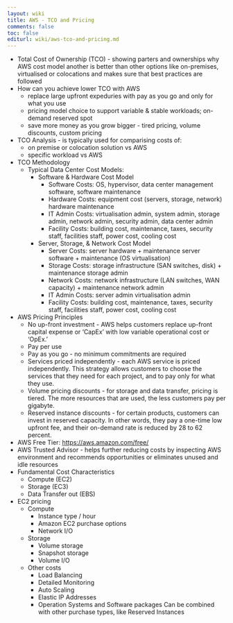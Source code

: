 ```yaml
---
layout: wiki
title: AWS - TCO and Pricing
comments: false
toc: false
editurl: wiki/aws-tco-and-pricing.md
---
```


* Total Cost of Ownership (TCO) - showing parters and ownerships why AWS cost model another is better than other options like on-premises, virtualised or colocations and makes sure that best practices are followed
* How can you achieve lower TCO with AWS
  * replace large upfront expeduries with pay as you go and only for what you use
  * pricing model choice to support variable & stable workloads; on-demand reserved spot
  * save more money as you grow bigger - tired pricing, volume discounts, custom pricing
* TCO Analysis - is typically used for comparising costs of:
  * on premise or colocation solution vs AWS
  * specific workload vs AWS
* TCO Methodology
  * Typical Data Center Cost Models:
    * Software & Hardware Cost Model
      * Software Costs: OS, hypervisor, data center management software, software maintenance
      * Hardware Costs: equipment cost (servers, storage, network) hardware maintenance
      * IT Admin Costs: virtualisation admin, system admin, storage admin, network admin, security admin, data center admin
      * Facility Costs: building cost, maintenance, taxes, security staff, facilities staff, power cost, cooling cost
    * Server, Storage, & Network Cost Model
      * Server Costs: server hardware + maintenance server software + maintenance (OS virtualisation)
      * Storage Costs: storage infrastructure (SAN switches, disk) + maintenance storage admin
      * Network Costs: network infrastructure (LAN switches, WAN capacity) + maintenance network admin
      * IT Admin Costs: server admin virtualisation admin
      * Facility Costs: building cost, maintenance, taxes, security staff, facilities staff, power cost, cooling cost
* AWS Pricing Principles
  * No up-front investment - AWS helps customers replace up-front capital expense or ‘CapEx’ with low variable operational cost or ‘OpEx.’
  * Pay per use
  * Pay as you go - no minimum commitments are required
  * Services priced independently - each AWS service is priced independently. This strategy allows customers to choose the services that they need for each project, and to pay only for what they use.
  * Volume pricing discounts - for storage and data transfer, pricing is tiered. The more resources that are used, the less customers pay per gigabyte.
  * Reserved instance discounts - for certain products, customers can invest in reserved capacity. In other words, they pay a one-time low upfront fee, and their on-demand rate is reduced by 28 to 62 percent.
* AWS Free Tier: https://aws.amazon.com/free/
* AWS Trusted Advisor - helps further reducing costs by inspecting AWS environment and recommends opportunities or eliminates unused and idle resources
* Fundamental Cost Characteristics
  * Compute (EC2)
  * Storage (EC3)
  * Data Transfer out (EBS)
* EC2 pricing
  * Compute
    * Instance type / hour
    * Amazon EC2 purchase options
    * Network I/O
  * Storage
    * Volume storage
    * Snapshot storage
    * Volume I/O
  * Other costs
    * Load Balancing
    * Detailed Monitoring
    * Auto Scaling
    * Elastic IP Addresses
    * Operation Systems and Software packages
  Can be combined with other purchase types, like Reserved Instances
  


